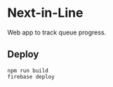 # Next-in-Line

Web app to track queue progress.


## Deploy

```
npm run build
firebase deploy
```

